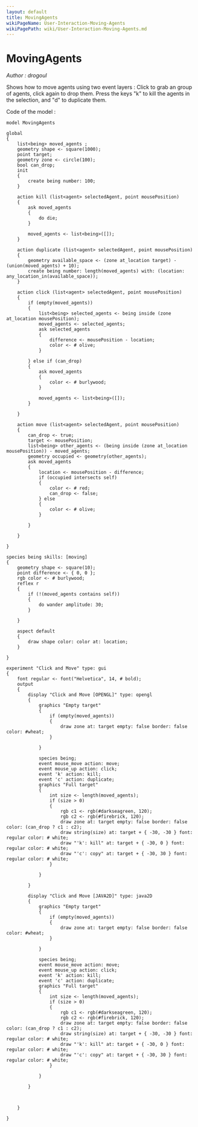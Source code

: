 ```yaml
---
layout: default
title: MovingAgents
wikiPageName: User-Interaction-Moving-Agents
wikiPagePath: wiki/User-Interaction-Moving-Agents.md
---
```


[//]: # (keyword|operator_at_location)
[//]: # (keyword|operator_union)
[//]: # (keyword|operator_inside)
[//]: # (keyword|operator_intersects)
[//]: # (keyword|operator_contains)
[//]: # (keyword|operator_font)
[//]: # (keyword|statement_event)
[//]: # (keyword|constant_#burlywood)
[//]: # (keyword|constant_#olive)
[//]: # (keyword|constant_#bold)
[//]: # (keyword|constant_#wheat)
[//]: # (keyword|constant_#darkseagreen)
[//]: # (keyword|constant_#firebrick)
[//]: # (keyword|type_font)
[//]: # (keyword|concept_gui)
# MovingAgents


_Author : drogoul_

Shows how to move agents using two event layers : 
Click to grab an group of agents, click again to drop them. Press the keys "k" to kill the agents in the selection, and "d" to duplicate them.


Code of the model : 

```
model MovingAgents

global
{
	list<being> moved_agents ;
	geometry shape <- square(1000);
	point target;
	geometry zone <- circle(100);
	bool can_drop;
	init
	{
		create being number: 100;
	}

	action kill (list<agent> selectedAgent, point mousePosition)
	{
		ask moved_agents
		{
			do die;
		}

		moved_agents <- list<being>([]);
	}

	action duplicate (list<agent> selectedAgent, point mousePosition)
	{
		geometry available_space <- (zone at_location target) - (union(moved_agents) + 10);
		create being number: length(moved_agents) with: (location: any_location_in(available_space));
	}

	action click (list<agent> selectedAgent, point mousePosition)
	{
		if (empty(moved_agents))
		{
			list<being> selected_agents <- being inside (zone at_location mousePosition);
			moved_agents <- selected_agents;
			ask selected_agents
			{
				difference <- mousePosition - location;
				color <- # olive;
			}

		} else if (can_drop)
		{
			ask moved_agents
			{
				color <- # burlywood;
			}

			moved_agents <- list<being>([]);
		}

	}

	action move (list<agent> selectedAgent, point mousePosition)
	{
		can_drop <- true;
		target <- mousePosition;
		list<being> other_agents <- (being inside (zone at_location mousePosition)) - moved_agents;
		geometry occupied <- geometry(other_agents);
		ask moved_agents
		{
			location <- mousePosition - difference;
			if (occupied intersects self)
			{
				color <- # red;
				can_drop <- false;
			} else
			{
				color <- # olive;
			}

		}

	}

}

species being skills: [moving]
{
	geometry shape <- square(10);
	point difference <- { 0, 0 };
	rgb color <- # burlywood;
	reflex r
	{
		if (!(moved_agents contains self))
		{
			do wander amplitude: 30;
		}

	}

	aspect default
	{
		draw shape color: color at: location;
	}

}

experiment "Click and Move" type: gui
{
	font regular <- font("Helvetica", 14, # bold);
	output
	{
		display "Click and Move [OPENGL]" type: opengl
		{
			graphics "Empty target" 
			{
				if (empty(moved_agents))
				{
					draw zone at: target empty: false border: false color: #wheat;
				}

			}

			species being;
			event mouse_move action: move;
			event mouse_up action: click;
			event 'k' action: kill;
			event 'c' action: duplicate;
			graphics "Full target" 
			{
				int size <- length(moved_agents);
				if (size > 0)
				{
					rgb c1 <- rgb(#darkseagreen, 120);
					rgb c2 <- rgb(#firebrick, 120);
					draw zone at: target empty: false border: false color: (can_drop ? c1 : c2);
					draw string(size) at: target + { -30, -30 } font: regular color: # white;
					draw "'k': kill" at: target + { -30, 0 } font: regular color: # white;
					draw "'c': copy" at: target + { -30, 30 } font: regular color: # white;
				}

			}

		}
		
		display "Click and Move [JAVA2D]" type: java2D
		{
			graphics "Empty target" 
			{
				if (empty(moved_agents))
				{
					draw zone at: target empty: false border: false color: #wheat;
				}

			}

			species being;
			event mouse_move action: move;
			event mouse_up action: click;
			event 'k' action: kill;
			event 'c' action: duplicate;
			graphics "Full target" 
			{
				int size <- length(moved_agents);
				if (size > 0)
				{
					rgb c1 <- rgb(#darkseagreen, 120);
					rgb c2 <- rgb(#firebrick, 120);
					draw zone at: target empty: false border: false color: (can_drop ? c1 : c2);
					draw string(size) at: target + { -30, -30 } font: regular color: # white;
					draw "'k': kill" at: target + { -30, 0 } font: regular color: # white;
					draw "'c': copy" at: target + { -30, 30 } font: regular color: # white;
				}

			}

		}
		
		
		
	}

}
```
